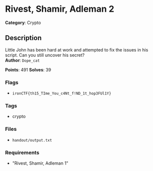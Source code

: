 # Rivest, Shamir, Adleman 2

**Category**: Crypto

## Description

Little John has been hard at work and attempted to fix the issues in his script. Can you still uncover his secret?  
**Author**: `Dope_cat`

**Points**: 491
**Solves**: 39

### Flags

- `ironCTF{th15_TIme_You_c4Nt_f!ND_1t_hop3FUl1Y}`

### Tags

- crypto

### Files

- `handout/output.txt`

### Requirements

- "Rivest, Shamir, Adleman 1"
